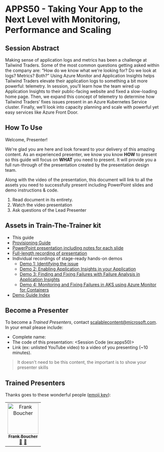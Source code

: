 # APPS50 - Taking Your App to the Next Level with Monitoring, Performance and Scaling

## Session Abstract

Making sense of application logs and metrics has been a challenge at Tailwind Traders. Some of the most common questions getting asked within the company are: “How do we know what we're looking for? Do we look at logs? Metrics? Both?” Using Azure Monitor and Application Insights helps Tailwind Traders elevate their application logs to something a bit more powerful: telemetry. In session, you’ll learn how the team wired up Application Insights to their public-facing website and fixed a slow-loading home page. Then, we expand this concept of telemetry to determine how Tailwind Traders’ fixes issues present in an Azure Kubernetes Service cluster. Finally, we’ll look into capacity planning and scale with powerful yet easy services like Azure Front Door.

## How To Use

Welcome, Presenter!

We're glad you are here and look forward to your delivery of this amazing content. As an experienced presenter, we know you know **HOW** to present so this guide will focus on **WHAT** you need to present. It will provide you a full run-through of the presentation created by the presentation design team.

Along with the video of the presentation, this document will link to all the assets you need to successfully present including PowerPoint slides and demo instructions &
code.

1. Read document in its entirety.
2. Watch the video presentation
3. Ask questions of the Lead Presenter

## Assets in Train-The-Trainer kit

- This guide
- [Provisioning Guide](./demo-scripts/deployment.md)
- [PowerPoint presentation including notes for each slide](https://globaleventcdn.blob.core.windows.net/assets/apps/apps50/APPS50_Taking+Your+App+to+the+Next+Level+with+Monitoring,+Performance+and+Scaling_Aug16.pptx)
- [Full-length recording of presentation](https://globaleventcdn.blob.core.windows.net/assets/apps/apps50/MITT-APPS50.mp4)
- Individual recordings of stage-ready hands-on demos
  * [Demo 1: Identifying the issue](https://globaleventcdn.blob.core.windows.net/assets/apps/apps50/MITT-APPS50-Demo1.mp4)
  * [Demo 2: Enabling Application Insights in your Application](https://globaleventcdn.blob.core.windows.net/assets/apps/apps50/MITT-APPS50-Demo2.mp4)
  * [Demo 3: Finding and Fixing Failures with Failure Analysis in Application Insights](https://globaleventcdn.blob.core.windows.net/assets/apps/apps50/MITT-APPS50-Demo3.mp4)
  * [Demo 4: Monitoring and Fixing Failures in AKS using Azure Monitor for Containers](https://globaleventcdn.blob.core.windows.net/assets/apps/apps50/MITT-APPS50-Demo4.mp4)
- [Demo Guide Index](./demo-scripts/demo-guide.md)


## Become a Presenter

To become a *Trained Presenters*, contact [scalablecontent@microsoft.com](mailto:scalablecontent@microsoft.com). In your email please include:

- Complete name:
- The code of this presentation: \<Session Code (ex:apps50)\>
- Link (ex: unlisted YouTube video) to a video of you presenting (~10 minutes).

> It doesn't need to be this content, the important is to show your presenter skills


## Trained Presenters

Thanks goes to these wonderful people ([emoji key](https://allcontributors.org/docs/en/emoji-key)):

<!-- ALL-CONTRIBUTORS-LIST:START - Do not remove or modify this section -->
<!-- prettier-ignore -->

<table>
<tr>
    <td align="center"><a href="http://cloud5mins.com/">
        <img src="https://avatars2.githubusercontent.com/u/2404846?s=460&v=4" width="100px;" alt="Frank Boucher"/><br />
        <sub><b>Frank Boucher</b></sub></a><br />
            <a href="https://github.com/neilpeterson/ignite-tour-fy20/commits?author=fboucher" title="talk">📢</a>
            <a href="https://github.com/neilpeterson/ignite-tour-fy20/commits?author=fboucher" title="Documentation">📖</a> 
    </td>
</tr></table>

<!-- ALL-CONTRIBUTORS-LIST:END -->








